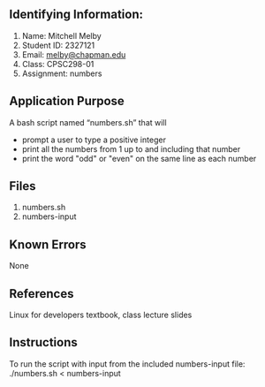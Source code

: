 ## Identifying Information: 
1. Name: Mitchell Melby
2. Student ID: 2327121
3. Email: melby@chapman.edu
4. Class: CPSC298-01
5. Assignment: numbers 

## Application Purpose
A bash script named “numbers.sh” that will 
- prompt a user to type a positive integer 
- print all the numbers from 1 up to and including that number 
- print the word "odd" or "even" on the same line as each number

## Files 
1. numbers.sh
2. numbers-input

## Known Errors 
None
## References
Linux for developers textbook, class lecture slides
## Instructions
To run the script with input from the included numbers-input file:
./numbers.sh < numbers-input

